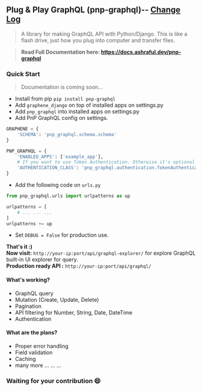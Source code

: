 ## Plug & Play GraphQL (pnp-graphql)-- [Change Log](https://github.com/iashraful/pnp-graphql/blob/master/CHANGELOG.md)
> A library for making GraphQL API with Python/Django. This is like a flash drive, 
just how you plug into computer and transfer files.

> **Read Full Documentation here: https://docs.ashraful.dev/pnp-graphql** 

### Quick Start
> Documentation is coming soon...

* Install from pip `pip install pnp-graphql`
* Add `graphene_django` on top of installed apps on settings.py
* Add `pnp_graphql` into installed apps on settings.py
* Add PnP GraphQL config on settings.
```python
GRAPHENE = {
    'SCHEMA': 'pnp_graphql.schema.schema'
}

PNP_GRAPHQL = {
    'ENABLED_APPS': ['example_app'],
    # If you want to use Token Authentication. Otherwise it's optional
    'AUTHENTICATION_CLASS': 'pnp_graphql.authentication.TokenAuthentication'
}
```
* Add the following code on `urls.py`
```python
from pnp_graphql.urls import urlpatterns as up

urlpatterns = [
    # ... ... ... 
]
urlpatterns += up
```
* Set `DEBUG = False` for production use.

**That's it :)**  
**Now visit:** `http://your-ip:port/api/graphql-explorer/` for explore GraphQL built-in UI explorer for query.  
**Production ready API :** `http://your-ip:port/api/graphql/`


#### What's working?
* GraphQL query
* Mutation (Create, Update, Delete)
* Pagination
* API filtering for Number, String, Date, DateTime
* Authentication

#### What are the plans?
* Proper error handling
* Field validation
* Caching
* many more ... ... ...

### Waiting for your contribution :smile: